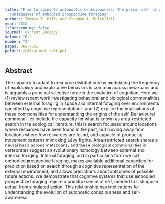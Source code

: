 ```yaml
---
title: "From foraging to autonoetic consciousness: The primal self as a
  consequence of embodied prospective foraging"
authors: Thomas T. Hills and Stephen A. Butterfill
year: 2015
isForthcoming: false
journal: Current Zoology
volume: "61"
number: "2"
pages: 368--381
pdfUrl: /pdf/primal_self.pdf
---
```


## Abstract

The capacity to adapt to resource distributions by modulating the frequency of exploratory and exploitative behaviors is common across metazoans and is arguably a principal selective force in the evolution of cognition. Here we (1) review recent work investigating behavioral and biological commonalities between external foraging in space and internal foraging over environments specified by cognitive representations, and (2) explore the implications of these commonalities for understanding the origins of the self. Behavioural commonalities include the capacity for what is known as area-restricted search in the ecological literature: this is search focussed around locations where resources have been found in the past, but moving away from locations where few resources are found, and capable of producing movement patterns mimicking Lévy flights. Area-restricted search shares a neural basis across metazoans, and these biological commonalities in vertebrates suggest an evolutionary homology between external and internal foraging. Internal foraging, and in particular a form we call embodied prospective foraging, makes available additional capacities for prediction based on search through a cognitive representation of the external environment, and allows predictions about outcomes of possible future actions. We demonstrate that cognitive systems that use embodied prospective foraging require a primitive sense of self, needed to distinguish actual from simulated action. This relationship has implications for understanding the evolution of autonoetic consciousness and self-awareness.

